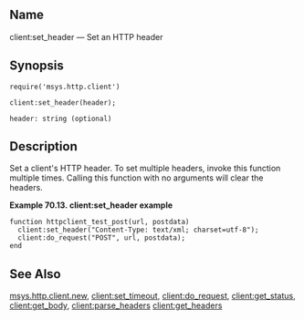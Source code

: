 <a name="lua.ref.client_set_header"></a>
## Name

client:set_header — Set an HTTP header

<a name="idp15370144"></a>
## Synopsis

`require('msys.http.client')`

`client:set_header(header);`

`header: string (optional)`<a name="idp15373872"></a>
## Description

Set a client's HTTP header. To set multiple headers, invoke this function multiple times. Calling this function with no arguments will clear the headers.

<a name="lua.ref.client_set_header.example"></a>

**Example 70.13. client:set_header example**

```
function httpclient_test_post(url, postdata)
  client:set_header("Content-Type: text/xml; charset=utf-8");
  client:do_request("POST", url, postdata);
end
```

<a name="idp15377616"></a>
## See Also

[msys.http.client.new](lua.ref.msys.http.client.new.php "msys.http.client.new"), [client:set_timeout](lua.ref.client_set_timeout.php "client:set_timeout"), [client:do_request](lua.ref.client_do_request.php "client:do_request"), [client:get_status](lua.ref.client_get_status.php "client:get_status"), [client:get_body](lua.ref.client_get_body.php "client:get_body"), [client:parse_headers](lua.ref.client_parse_headers.php "client:parse_headers") [client:get_headers](lua.ref.client_get_headers.php "client:get_headers")
